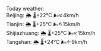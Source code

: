 Today weather:  
Beijing: 🌦   🌡️+22°C 🌬️↙4km/h  
Tianjin: 🌦   🌡️+25°C 🌬️↖15km/h  
Shijiazhuang: 🌦   🌡️+25°C 🌬️↙15km/h  
Tangshan: 🌦   🌡️+24°C 🌬️←9km/h  
